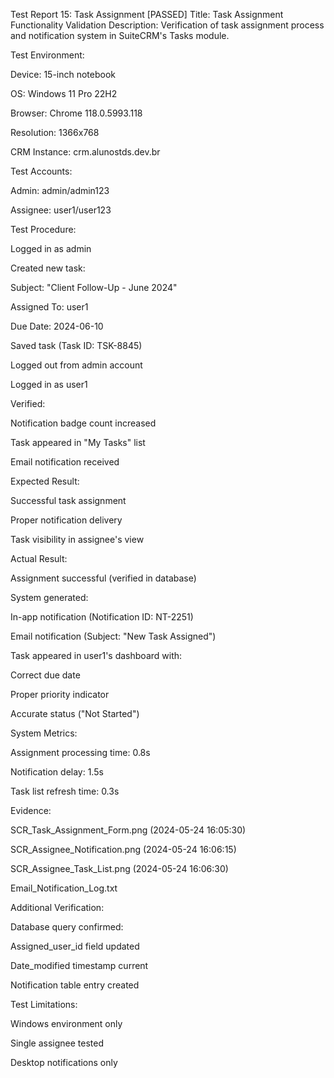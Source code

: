 Test Report 15: Task Assignment [PASSED]
Title: Task Assignment Functionality Validation
Description:
Verification of task assignment process and notification system in SuiteCRM's Tasks module.

Test Environment:

Device: 15-inch notebook

OS: Windows 11 Pro 22H2

Browser: Chrome 118.0.5993.118

Resolution: 1366x768

CRM Instance: crm.alunostds.dev.br

Test Accounts:

Admin: admin/admin123

Assignee: user1/user123

Test Procedure:

Logged in as admin

Created new task:

Subject: "Client Follow-Up - June 2024"

Assigned To: user1

Due Date: 2024-06-10

Saved task (Task ID: TSK-8845)

Logged out from admin account

Logged in as user1

Verified:

Notification badge count increased

Task appeared in "My Tasks" list

Email notification received

Expected Result:

Successful task assignment

Proper notification delivery

Task visibility in assignee's view

Actual Result:

Assignment successful (verified in database)

System generated:

In-app notification (Notification ID: NT-2251)

Email notification (Subject: "New Task Assigned")

Task appeared in user1's dashboard with:

Correct due date

Proper priority indicator

Accurate status ("Not Started")

System Metrics:

Assignment processing time: 0.8s

Notification delay: 1.5s

Task list refresh time: 0.3s

Evidence:

SCR_Task_Assignment_Form.png (2024-05-24 16:05:30)

SCR_Assignee_Notification.png (2024-05-24 16:06:15)

SCR_Assignee_Task_List.png (2024-05-24 16:06:30)

Email_Notification_Log.txt

Additional Verification:

Database query confirmed:

Assigned_user_id field updated

Date_modified timestamp current

Notification table entry created

Test Limitations:

Windows environment only

Single assignee tested

Desktop notifications only

